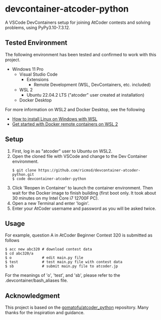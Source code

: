 # devcontainer-atcoder-python
A VSCode DevContainers setup for joining AtCoder contests and solving problems, using PyPy3.10-7.3.12.

## Tested Environment
The following environment has been tested and confirmed to work with this project.

- Windows 11 Pro
  - Visual Studio Code
    - Extensions
      - Remote Development (WSL, DevContainers, etc. included)
  - WSL 2
    - Ubuntu 22.04.2 LTS ("atcoder" user created at installation)
  - Docker Desktop

For more information on WSL2 and Docker Desktop, see the following
- [How to install Linux on Windows with WSL](https://learn.microsoft.com/en-us/windows/wsl/install)
- [Get started with Docker remote containers on WSL 2](https://learn.microsoft.com/en-us/windows/wsl/tutorials/wsl-containers)

## Setup
1. First, log in as "atcoder" user to Ubuntu on WSL2.
1. Open the cloned file with VSCode and change to the Dev Container environment.
   ```
   $ git clone https://github.com/ricmsd/devcontainer-atcoder-python.git
   $ code devcontainer-atcoder-python
   ```
1. Click 'Reopen in Container' to launch the container environment. Then wait for the Docker image to finish building (first boot only. It took about 30 minutes on my Intel Core i7 12700F PC).
1. Open a new Terminal and enter 'login'.
1. Enter your AtCoder username and password as you will be asked twice.

## Usage
For example, question A in AtCoder Beginner Contest 320 is submitted as follows
```
$ acc new abc320 # download contest data
$ cd abc320/a
$ o              # edit main.py file
$ test           # test main.py file with contest data
$ sb             # submit main.py file to atcoder.jp
```
For the meanings of 'o', 'test', and 'sb', please refer to the .devcontainer/bash_aliases file.

## Acknowledgment
This project is based on the [gomatofu/atcoder_python](https://github.com/gomatofu/atcoder_python) repository. Many thanks for the inspiration and guidance.
